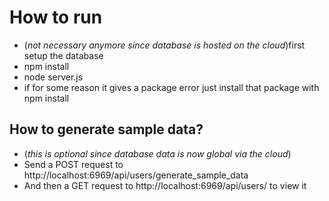# How to run
- (*not necessary anymore since database is hosted on the cloud*)first setup the database
- npm install
- node server.js
- if for some reason it gives a package error just install that package with npm install
## How to generate sample data?
- (*this is optional since database data is now global via the cloud*)
- Send a POST request to http://localhost:6969/api/users/generate_sample_data
- And then a GET request to http://localhost:6969/api/users/ to view it

